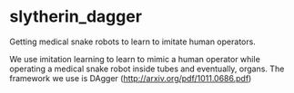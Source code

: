 slytherin_dagger
================

Getting medical snake robots to learn to imitate human operators.

We use imitation learning to learn to mimic a human operator while operating a medical snake robot inside tubes and eventually, organs. The framework we use is DAgger (http://arxiv.org/pdf/1011.0686.pdf)
